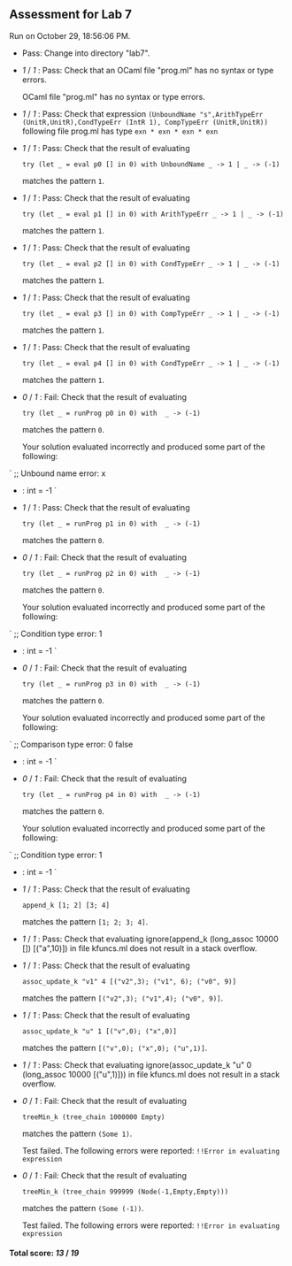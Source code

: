 ## Assessment for Lab 7

Run on October 29, 18:56:06 PM.

+ Pass: Change into directory "lab7".

+  _1_ / _1_ : Pass: Check that an OCaml file "prog.ml" has no syntax or type errors.

    OCaml file "prog.ml" has no syntax or type errors.



+  _1_ / _1_ : Pass: Check that expression `(UnboundName "s",ArithTypeErr (UnitR,UnitR),CondTypeErr (IntR 1), CompTypeErr (UnitR,UnitR))` following file prog.ml has type `exn * exn * exn * exn`

+  _1_ / _1_ : Pass: 
Check that the result of evaluating
   ```
   try (let _ = eval p0 [] in 0) with UnboundName _ -> 1 | _ -> (-1)
   ```
   matches the pattern `1`.

   




+  _1_ / _1_ : Pass: 
Check that the result of evaluating
   ```
   try (let _ = eval p1 [] in 0) with ArithTypeErr _ -> 1 | _ -> (-1)
   ```
   matches the pattern `1`.

   




+  _1_ / _1_ : Pass: 
Check that the result of evaluating
   ```
   try (let _ = eval p2 [] in 0) with CondTypeErr _ -> 1 | _ -> (-1)
   ```
   matches the pattern `1`.

   




+  _1_ / _1_ : Pass: 
Check that the result of evaluating
   ```
   try (let _ = eval p3 [] in 0) with CompTypeErr _ -> 1 | _ -> (-1)
   ```
   matches the pattern `1`.

   




+  _1_ / _1_ : Pass: 
Check that the result of evaluating
   ```
   try (let _ = eval p4 [] in 0) with CondTypeErr _ -> 1 | _ -> (-1)
   ```
   matches the pattern `1`.

   




+  _0_ / _1_ : Fail: 
Check that the result of evaluating
   ```
   try (let _ = runProg p0 in 0) with  _ -> (-1)
   ```
   matches the pattern `0`.

   


   Your solution evaluated incorrectly and produced some part of the following:

 ` ;;
Unbound name error: x
- : int = -1
`


+  _1_ / _1_ : Pass: 
Check that the result of evaluating
   ```
   try (let _ = runProg p1 in 0) with  _ -> (-1)
   ```
   matches the pattern `0`.

   




+  _0_ / _1_ : Fail: 
Check that the result of evaluating
   ```
   try (let _ = runProg p2 in 0) with  _ -> (-1)
   ```
   matches the pattern `0`.

   


   Your solution evaluated incorrectly and produced some part of the following:

 ` ;;
Condition type error: 1
- : int = -1
`


+  _0_ / _1_ : Fail: 
Check that the result of evaluating
   ```
   try (let _ = runProg p3 in 0) with  _ -> (-1)
   ```
   matches the pattern `0`.

   


   Your solution evaluated incorrectly and produced some part of the following:

 ` ;;
Comparison type error: 0 false
- : int = -1
`


+  _0_ / _1_ : Fail: 
Check that the result of evaluating
   ```
   try (let _ = runProg p4 in 0) with  _ -> (-1)
   ```
   matches the pattern `0`.

   


   Your solution evaluated incorrectly and produced some part of the following:

 ` ;;
Condition type error: 1
- : int = -1
`


+  _1_ / _1_ : Pass: 
Check that the result of evaluating
   ```
   append_k [1; 2] [3; 4]
   ```
   matches the pattern `[1; 2; 3; 4]`.

   




+  _1_ / _1_ : Pass: Check that evaluating ignore(append_k (long_assoc 10000 []) [("a",10)]) in file kfuncs.ml does not result in a stack overflow.

+  _1_ / _1_ : Pass: 
Check that the result of evaluating
   ```
   assoc_update_k "v1" 4 [("v2",3); ("v1", 6); ("v0", 9)]
   ```
   matches the pattern `[("v2",3); ("v1",4); ("v0", 9)]`.

   




+  _1_ / _1_ : Pass: 
Check that the result of evaluating
   ```
   assoc_update_k "u" 1 [("v",0); ("x",0)]
   ```
   matches the pattern `[("v",0); ("x",0); ("u",1)]`.

   




+  _1_ / _1_ : Pass: Check that evaluating ignore(assoc_update_k "u" 0 (long_assoc 10000 [("u",1)])) in file kfuncs.ml does not result in a stack overflow.

+  _0_ / _1_ : Fail: 
Check that the result of evaluating
   ```
   treeMin_k (tree_chain 1000000 Empty)
   ```
   matches the pattern `(Some 1)`.

   


   Test failed. The following errors were reported:
`!!Error in evaluating expression`

+  _0_ / _1_ : Fail: 
Check that the result of evaluating
   ```
   treeMin_k (tree_chain 999999 (Node(-1,Empty,Empty)))
   ```
   matches the pattern `(Some (-1))`.

   


   Test failed. The following errors were reported:
`!!Error in evaluating expression`

#### Total score: _13_ / _19_

